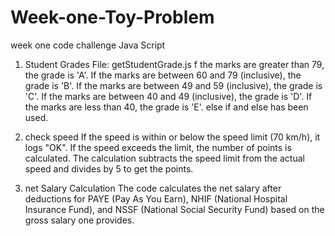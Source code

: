 # Week-one-Toy-Problem

week one code challenge Java Script

1. Student Grades
   File: getStudentGrade.js
   f the marks are greater than 79, the grade is 'A'.
   If the marks are between 60 and 79 (inclusive), the grade is 'B'.
   If the marks are between 49 and 59 (inclusive), the grade is 'C'.
   If the marks are between 40 and 49 (inclusive), the grade is 'D'.
   If the marks are less than 40, the grade is 'E'.
   else if and else has been used.

2. check speed
   If the speed is within or below the speed limit (70 km/h), it logs "OK".
   If the speed exceeds the limit, the number of points is calculated. The calculation subtracts the speed limit from the actual speed and divides by 5 to get the points.

3. net Salary Calculation
   The code calculates the net salary after deductions for PAYE (Pay As You Earn), NHIF (National Hospital Insurance Fund), and NSSF (National Social Security Fund) based on the gross salary one provides.
